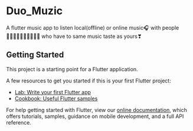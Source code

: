 # Duo_Muzic

A flutter music app to listen local(offline) or online music🎧 with people👩🏻‍🤝‍👩🏻👨🏻‍🤝‍👨🏻 who have to same music taste as yours❣

## Getting Started

This project is a starting point for a Flutter application.

A few resources to get you started if this is your first Flutter project:

- [Lab: Write your first Flutter app](https://flutter.dev/docs/get-started/codelab)
- [Cookbook: Useful Flutter samples](https://flutter.dev/docs/cookbook)

For help getting started with Flutter, view our
[online documentation](https://flutter.dev/docs), which offers tutorials,
samples, guidance on mobile development, and a full API reference.
